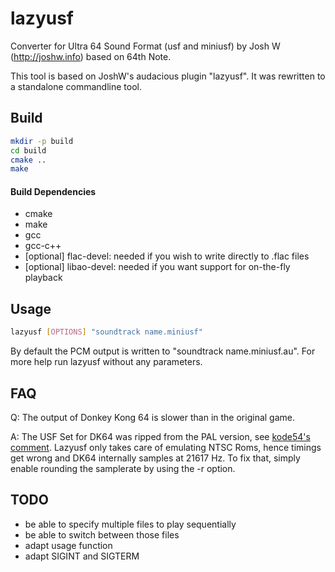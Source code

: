 lazyusf
=======

Converter for Ultra 64 Sound Format (usf and miniusf) by Josh W (http://joshw.info) based on 64th Note.

This tool is based on JoshW's audacious plugin "lazyusf". It was rewritten to a standalone commandline tool.

## Build
```bash
mkdir -p build
cd build
cmake ..
make
```
#### Build Dependencies
* cmake
* make
* gcc
* gcc-c++
* [optional] flac-devel: needed if you wish to write directly to .flac files
* [optional] libao-devel: needed if you want support for on-the-fly playback

## Usage
```bash
lazyusf [OPTIONS] "soundtrack name.miniusf"
```
By default the PCM output is written to "soundtrack name.miniusf.au". For more help run lazyusf without any parameters.



## FAQ
Q: The output of Donkey Kong 64 is slower than in the original game.

A: The USF Set for DK64 was ripped from the PAL version, see [kode54's comment](http://hcs64.com/mboard/forumlong.php?showthread=40219). Lazyusf only takes care of emulating NTSC Roms, hence timings get wrong and DK64 internally samples at 21617 Hz. To fix that, simply enable rounding the samplerate by using the -r option.

## TODO
* be able to specify multiple files to play sequentially
* be able to switch between those files
* adapt usage function
* adapt SIGINT and SIGTERM
